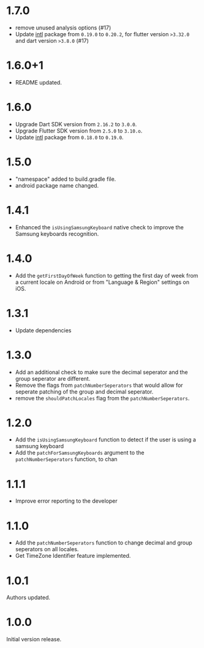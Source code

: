 
# 1.7.0
- remove unused analysis options (#17)
- Update [intl](https://pub.dev/packages/intl) package from `0.19.0` to `0.20.2`, for flutter version `>3.32.0` and dart version `>3.8.0` (#17)

# 1.6.0+1

- README updated.

# 1.6.0

- Upgrade Dart SDK version from `2.16.2` to `3.0.0`.
- Upgrade Flutter SDK version from `2.5.0` to `3.10.o`.
- Update [intl](https://pub.dev/packages/intl) package from `0.18.0` to `0.19.0`.

# 1.5.0

- "namespace" added to build.gradle file.
- android package name changed.

# 1.4.1

- Enhanced the `isUsingSamsungKeyboard` native check to improve the Samsung keyboards recognition.

# 1.4.0

- Add the `getFirstDayOfWeek` function to getting the first day of week from a current locale on Android or from "Language & Region" settings on iOS.

# 1.3.1

- Update dependencies

# 1.3.0

- Add an additional check to make sure the decimal seperator and the group seperator are different.
- Remove the flags from `patchNumberSeperators` that would allow for seperate patching of the group and decimal seperator.
- remove the `shouldPatchLocales` flag from the `patchNumberSeperators`.

# 1.2.0

- Add the `isUsingSamsungKeyboard` function to detect if the user is using a samsung keyboard
- Add the `patchForSamsungKeyboards` argument to the `patchNumberSeperators` function, to chan

# 1.1.1

- Improve error reporting to the developer

# 1.1.0

- Add the `patchNumberSeperators` function to change decimal and group seperators on all locales.
- Get TimeZone Identifier feature implemented.

# 1.0.1

Authors updated.

# 1.0.0

Initial version release.
